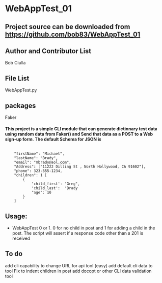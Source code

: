 WebAppTest_01 
===================
## Project source can be downloaded from https://github.com/bob83/WebAppTest_01
## Author and Contributor List
Bob Ciulla
## File List
WebAppTest.py
## packages 
Faker
#### This project is a simple  CLI module that can generate  dictionary test data using random data from Faker()  and Send that data as a POST to a Web sign-up form. The default Schema for JSON is 

```JS

    "firstName": "Michael",
    "lastName": "Brady",
    "email": "mbrady@aol.com",
    "Address": ["11222 Dilling St , North Hollywood, CA 91602"],
    "phone": 323-555-1234,
    "children": 1 [
        {
            'child_first': "Greg",
            'child_last':  "Brady
            "age": 10
        }
    ]
```
 

## Usage: 
* WebAppTest 0 or 1. 0 for no child in post and 1 for adding a child in the post. The script will assert if a response code other than a 201 is received
           

## To do
add cli capability to change URL for api tool (easy)
add default cli data to tool
Fix to indent children in post 
add docopt or other CLI data validation tool


